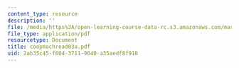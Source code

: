 ```yaml
---
content_type: resource
description: ''
file: /media/https%3A/open-learning-course-data-rc.s3.amazonaws.com/mas-965-special-topics-in-media-technology-cooperative-machines-fall-2003/2ab35c45f60437119640a35aedf8f918_coopmachread03a.pdf
file_type: application/pdf
resourcetype: Document
title: coopmachread03a.pdf
uid: 2ab35c45-f604-3711-9640-a35aedf8f918
---
```


